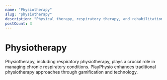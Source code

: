 ```yaml
---
name: "Physiotherapy"
slug: "physiotherapy"
description: "Physical therapy, respiratory therapy, and rehabilitation techniques"
postCount: 3
---
```


# Physiotherapy

Physiotherapy, including respiratory physiotherapy, plays a crucial role in managing chronic respiratory conditions. PlayPhysio enhances traditional physiotherapy approaches through gamification and technology.
